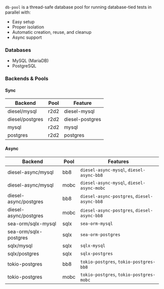 `db-pool` is a thread-safe database pool for running database-tied tests in parallel with:
- Easy setup
- Proper isolation
- Automatic creation, reuse, and cleanup
- Async support

### Databases

- MySQL (MariaDB)
- PostgreSQL

### Backends & Pools

#### Sync

| Backend         | Pool | Feature         |
| --------------- | ---- | --------------- |
| diesel/mysql    | r2d2 | diesel-mysql    |
| diesel/postgres | r2d2 | diesel-postgres |
| mysql           | r2d2 | mysql           |
| postgres        | r2d2 | postgres        |

#### Async

| Backend               | Pool | Features                                    |
| --------------------- | ---- | ------------------------------------------- |
| diesel-async/mysql    | bb8  | `diesel-async-mysql`, `diesel-async-bb8`    |
| diesel-async/mysql    | mobc | `diesel-async-mysql`, `diesel-async-mobc`   |
| diesel-async/postgres | bb8  | `diesel-async-postgres`, `diesel-async-bb8` |
| diesel-async/postgres | mobc | `diesel-async-postgres`, `diesel-async-bb8` |
| sea-orm/sqlx-mysql    | sqlx | `sea-orm-mysql`                             |
| sea-orm/sqlx-postgres | sqlx | `sea-orm-postgres`                          |
| sqlx/mysql            | sqlx | `sqlx-mysql`                                |
| sqlx/postgres         | sqlx | `sqlx-postgres`                             |
| tokio-postgres        | bb8  | `tokio-postgres`, `tokio-postgres-bb8`      |
| tokio-postgres        | mobc | `tokio-postgres`, `tokio-postgres-mobc`     |
